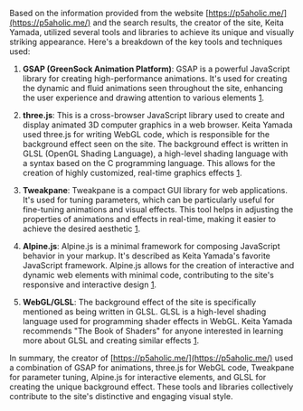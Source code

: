 Based on the information provided from the website [https://p5aholic.me/](https://p5aholic.me/) and the search results, the creator of the site, Keita Yamada, utilized several tools and libraries to achieve its unique and visually striking appearance. Here's a breakdown of the key tools and techniques used:

1. **GSAP (GreenSock Animation Platform)**: GSAP is a powerful JavaScript library for creating high-performance animations. It's used for creating the dynamic and fluid animations seen throughout the site, enhancing the user experience and drawing attention to various elements [1](https://p5aholic.me/).

2. **three.js**: This is a cross-browser JavaScript library used to create and display animated 3D computer graphics in a web browser. Keita Yamada used three.js for writing WebGL code, which is responsible for the background effect seen on the site. The background effect is written in GLSL (OpenGL Shading Language), a high-level shading language with a syntax based on the C programming language. This allows for the creation of highly customized, real-time graphics effects [1](https://p5aholic.me/).

3. **Tweakpane**: Tweakpane is a compact GUI library for web applications. It's used for tuning parameters, which can be particularly useful for fine-tuning animations and visual effects. This tool helps in adjusting the properties of animations and effects in real-time, making it easier to achieve the desired aesthetic [1](https://p5aholic.me/).

4. **Alpine.js**: Alpine.js is a minimal framework for composing JavaScript behavior in your markup. It's described as Keita Yamada's favorite JavaScript framework. Alpine.js allows for the creation of interactive and dynamic web elements with minimal code, contributing to the site's responsive and interactive design [1](https://p5aholic.me/).

5. **WebGL/GLSL**: The background effect of the site is specifically mentioned as being written in GLSL. GLSL is a high-level shading language used for programming shader effects in WebGL. Keita Yamada recommends "The Book of Shaders" for anyone interested in learning more about GLSL and creating similar effects [1](https://p5aholic.me/).

In summary, the creator of [https://p5aholic.me/](https://p5aholic.me/) used a combination of GSAP for animations, three.js for WebGL code, Tweakpane for parameter tuning, Alpine.js for interactive elements, and GLSL for creating the unique background effect. These tools and libraries collectively contribute to the site's distinctive and engaging visual style.